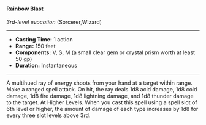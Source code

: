 #### Rainbow Blast
*3rd-level evocation* (Sorcerer,Wizard)
___
- **Casting Time:** 1 action
- **Range:** 150 feet
- **Components:** V, S, M (a small clear gem or crystal prism worth at least 50 gp)
- **Duration:** Instantaneous
---
A multihued ray of energy shoots from your hand at
a target within range. Make a ranged spell attack.
On hit, the ray deals 1d8 acid damage, 1d8 cold
damage, 1d8 fire damage, 1d8 lightning damage, and
1d8 thunder damage to the target.
At Higher Levels.  When you cast this spell using
a spell slot of 6th level or higher, the amount of
damage of each type increases by 1d8 for every three
slot levels above 3rd.
